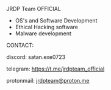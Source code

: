 JRDP Team OFFICIAL
-  OS's and Software Development
-  Ethical Hacking software
-  Malware development
  
  CONTACT:

discord: satan.exe0723

telegram: https://t.me/jrdpteam_official

protonmail: jrdpteam@proton.me
